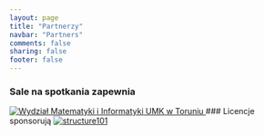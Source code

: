 ```yaml
---
layout: page
title: "Partnerzy"
navbar: "Partners"
comments: false
sharing: false
footer: false
---
```

### Sale na spotkania zapewnia
<a class="no-text-decoration" href="http://www.mat.umk.pl" target="_blank" title="Wydział Matematyki i Informatyki UMK w Toruniu">
  <img class="no-border" src="{{ root_url }}/images/partners/wmii-umk.png" alt="Wydział Matematyki i Informatyki UMK w Toruniu" />
</a>
### Licencje sponsorują
<a class="no-text-decoration" href="http://structure101.com" target="_blank" title="structure101">
  <img class="no-border" src="{{ root_url }}/images/partners/structure101.png" alt="structure101" />
</a>